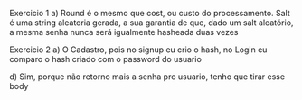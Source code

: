 Exercicio 1
a) Round é o mesmo que cost, ou custo do processamento. Salt é uma string aleatoria gerada, a sua garantia de que, dado um salt aleatório, a mesma senha nunca será igualmente hasheada duas vezes

Exercicio 2
a) O Cadastro, pois no signup eu crio o hash, no Login eu comparo o hash criado com o password do usuario

d) Sim, porque não retorno mais a senha pro usuario, tenho que tirar esse body